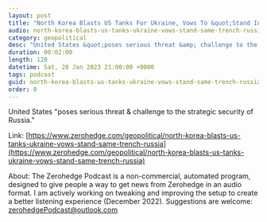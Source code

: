 ```yaml
---
layout: post
title: "North Korea Blasts US Tanks For Ukraine, Vows To &quot;Stand In Same Trench&quot; With Russia"
audio: north-korea-blasts-us-tanks-ukraine-vows-stand-same-trench-russia-0
category: geopolitical
desc: "United States &quot;poses serious threat &amp; challenge to the strategic security of Russia.&quot;"
duration: 00:02:00
length: 120
datetime: Sat, 28 Jan 2023 21:00:00 +0000
tags: podcast
guid: north-korea-blasts-us-tanks-ukraine-vows-stand-same-trench-russia-0
order: 0
---
```

United States &quot;poses serious threat &amp; challenge to the strategic security of Russia.&quot;

Link: [https://www.zerohedge.com/geopolitical/north-korea-blasts-us-tanks-ukraine-vows-stand-same-trench-russia](https://www.zerohedge.com/geopolitical/north-korea-blasts-us-tanks-ukraine-vows-stand-same-trench-russia)

About: The Zerohedge Podcast is a non-commercial, automated program, designed to give people a way to get news from Zerohedge in an audio format.  I am actively working on tweaking and improving the setup to create a better listening experience (December 2022).  Suggestions are welcome: [zerohedgePodcast@outlook.com](mailto:zerohedgePodcast@outlook.com)